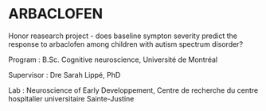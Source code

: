 # ARBACLOFEN
Honor reasearch project - does baseline sympton severity predict the response to arbaclofen among children with autism spectrum disorder?

Program : B.Sc. Cognitive neuroscience, Université de Montréal

Supervisor : Dre Sarah Lippé, PhD

Lab : Neuroscience of Early Developpement, Centre de recherche du centre hospitalier universitaire Sainte-Justine
